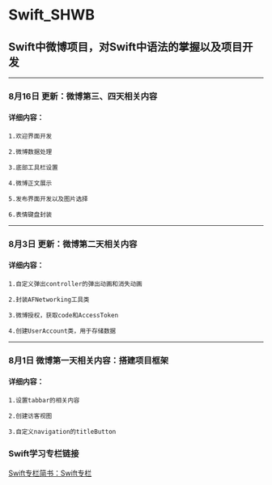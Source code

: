 # Swift_SHWB
## Swift中微博项目，对Swift中语法的掌握以及项目开发



--------

### 8月16日 更新：微博第三、四天相关内容

#### 详细内容：
    1.欢迎界面开发

    2.微博数据处理

    3.底部工具栏设置

    4.微博正文展示

    5.发布界面开发以及图片选择

    6.表情键盘封装


--------

### 8月3日 更新：微博第二天相关内容

#### 详细内容：
    1.自定义弹出controller的弹出动画和消失动画

    2.封装AFNetworking工具类

    3.微博授权，获取code和AccessToken

    4.创建UserAccount类，用于存储数据


--------

### 8月1日 微博第一天相关内容：搭建项目框架

#### 详细内容：

    1.设置tabbar的相关内容

    2.创建访客视图

    3.自定义navigation的titleButton




### Swift学习专栏链接

[Swift专栏简书：Swift专栏](http://www.jianshu.com/nb/8795601)
